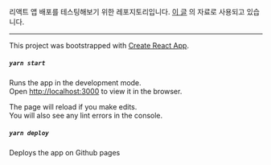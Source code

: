 리액트 앱 배포를 테스팅해보기 위한 레포지토리입니다. 
[이 글](https://medium.com/@_diana_lee/react-react-router-%EC%A0%81%EC%9A%A9%ED%95%9C-react-%EC%95%B1%EC%9D%84-github-pages%EB%A1%9C-%EB%B0%B0%ED%8F%AC%ED%95%98%EB%8A%94-%EB%B2%95-5f6119c6a5d9) 의 자료로 사용되고 있습니다. 

---

This project was bootstrapped with [Create React App](https://github.com/facebook/create-react-app).

##### `yarn start`

Runs the app in the development mode.<br />
Open [http://localhost:3000](http://localhost:3000) to view it in the browser.

The page will reload if you make edits.<br />
You will also see any lint errors in the console.

##### `yarn deploy`
Deploys the app on Github pages
